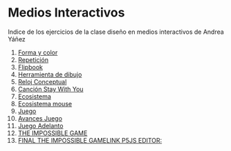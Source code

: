 # Medios Interactivos

Indice de los ejercicios de la clase diseño en medios interactivos de Andrea Yáñez

1. [Forma y color](https://andreayanez.github.io/mediosInteractivos/01)
2. [Repetición](https://andreayanez.github.io/mediosInteractivos/02)
3. [Flipbook](https://andreayanez.github.io/mediosInteractivos/03)
4. [Herramienta de dibujo](https://andreayanez.github.io/mediosInteractivos/04)
5. [Reloj Conceptual](https://andreayanez.github.io/mediosInteractivos/05)
6. [Canción Stay With You](https://andreayanez.github.io/mediosInteractivos/06)
7. [Ecosistema](https://andreayanez.github.io/mediosInteractivos/07)
8. [Ecosistema mouse](https://andreayanez.github.io/mediosInteractivos/08)
9. [Juego](https://andreayanez.github.io/mediosInteractivos/09)
10. [Avances Juego](https://andreayanez.github.io/mediosInteractivos/10)
11. [Juego Adelanto](https://andreayanez.github.io/mediosInteractivos/11)
12. [THE IMPOSSIBLE GAME](https://andreayanez.github.io/mediosInteractivos/12)
13. [FINAL THE IMPOSSIBLE GAME](https://andreayanez.github.io/mediosInteractivos/13)[LINK P5JS EDITOR:](https://editor.p5js.org/andreyanez/full/SysRkKG3Q)
